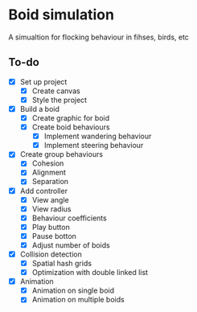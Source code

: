 # Boid simulation

A simualtion for flocking behaviour in fihses, birds, etc

## To-do

- [x] Set up project
  - [x] Create canvas
  - [x] Style the project
- [x] Build a boid
  - [x] Create graphic for boid
  - [x] Create boid behaviours
    - [x] Implement wandering behaviour
    - [x] Implement steering behaviour
- [x] Create group behaviours
  - [x] Cohesion
  - [x] Alignment
  - [x] Separation
- [x] Add controller
  - [x] View angle
  - [x] View radius
  - [x] Behaviour coefficients
  - [x] Play button
  - [x] Pause botton
  - [x] Adjust number of boids
- [x] Collision detection
  - [x] Spatial hash grids
  - [x] Optimization with double linked list
- [x] Animation
  - [x] Animation on single boid
  - [x] Animation on multiple boids
